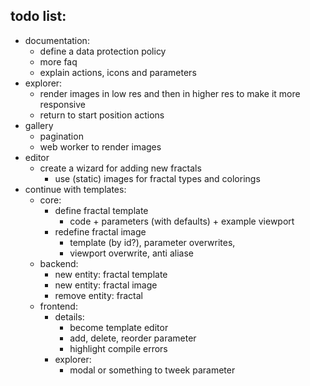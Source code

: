 ## todo list:
 - documentation:
    - define a data protection policy
    - more faq
    - explain actions, icons and parameters
 - explorer:
    - render images in low res and then in higher res to make it more responsive
    - return to start position actions
 - gallery
    - pagination
    - web worker to render images
 - editor
    - create a wizard for adding new fractals
       - use (static) images for fractal types and colorings
 - continue with templates:
    - core:
        - define fractal template 
           - code + parameters (with defaults) + example viewport
        - redefine fractal image
            - template (by id?), parameter overwrites, 
            - viewport overwrite, anti aliase
    - backend: 
        - new entity: fractal template
        - new entity: fractal image
        - remove entity: fractal
    - frontend:
        - details:
           - become template editor
           - add, delete, reorder parameter
           - highlight compile errors
        - explorer:
           - modal or something to tweek parameter
